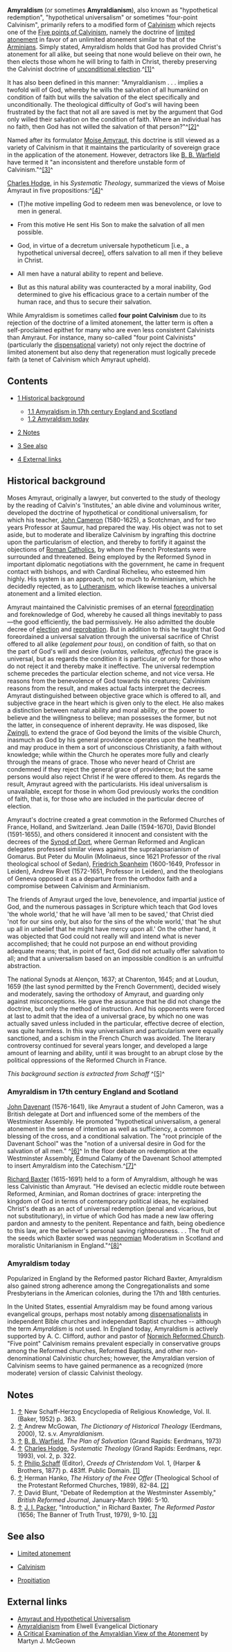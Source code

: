 **Amyraldism** (or sometimes **Amyraldianism**), also known as
"hypothetical redemption", "hypothetical universalism" or sometimes
"four-point Calvinism", primarily refers to a modified form of
[Calvinism](Calvinism "Calvinism") which rejects one of the
[Five points of Calvinism](Calvinism "Calvinism"), namely the
doctrine of
[limited atonement](Limited_atonement "Limited atonement") in favor
of an unlimited atonement similar to that of the
[Arminians](Arminianism "Arminianism"). Simply stated, Amyraldism
holds that God has provided Christ's atonement for all alike, but
seeing that none would believe on their own, he then elects those
whom he will bring to faith in Christ, thereby preserving the
Calvinist doctrine of
[unconditional election](Unconditional_election "Unconditional election").^[[1]](#note-0)^

It has also been defined in this manner: "Amyraldianism . . .
implies a twofold will of God, whereby he wills the salvation of
all humankind on condition of faith but wills the salvation of the
elect specifically and unconditionally. The theological difficulty
of God's will having been frustrated by the fact that not all are
saved is met by the argument that God only willed their salvation
on the condition of faith. Where an individual has no faith, then
God has not willed the salvation of that person?"^[[2]](#note-1)^

Named after its formulator
[Moise Amyraut](Moise_Amyraut "Moise Amyraut"), this doctrine is
still viewed as a variety of Calvinism in that it maintains the
particularity of sovereign grace in the application of the
atonement. However, detractors like
[B. B. Warfield](B._B._Warfield "B. B. Warfield") have termed it
"an inconsistent and therefore unstable form of
Calvinism."^[[3]](#note-2)^

[Charles Hodge](Charles_Hodge "Charles Hodge"), in his
*Systematic Theology*, summarized the views of Moise Amyraut in
five propositions:^[[4]](#note-3)^

-   (T)he motive impelling God to redeem men was benevolence, or
    love to men in general.

-   From this motive He sent His Son to make the salvation of all
    men possible.

-   God, in virtue of a decretum universale hypotheticum [i.e., a
    hypothetical universal decree], offers salvation to all men if they
    believe in Christ.

-   All men have a natural ability to repent and believe.

-   But as this natural ability was counteracted by a moral
    inability, God determined to give his efficacious grace to a
    certain number of the human race, and thus to secure their
    salvation.

While Amyraldism is sometimes called **four point Calvinism** due
to its rejection of the doctrine of a limited atonement, the latter
term is often a self-proclaimed epithet for many who are even less
consistent Calvinists than Amyraut. For instance, many so-called
"four point Calvinists" (particularly the
[dispensational](Dispensationalism "Dispensationalism") variety)
not only reject the doctrine of limited atonement but also deny
that regeneration must logically precede faith (a tenet of
Calvinism which Amyraut upheld).



## Contents

-   [1 Historical background](#Historical_background)
    -   [1.1 Amyraldism in 17th century England and Scotland](#Amyraldism_in_17th_century_England_and_Scotland)
    -   [1.2 Amyraldism today](#Amyraldism_today)

-   [2 Notes](#Notes)
-   [3 See also](#See_also)
-   [4 External links](#External_links)

## Historical background

Moses Amyraut, originally a lawyer, but converted to the study of
theology by the reading of Calvin's 'Institutes,' an able divine
and voluminous writer, developed the doctrine of hypothetical or
conditional universalism, for which his teacher,
[John Cameron](index.php?title=John_Cameron&action=edit&redlink=1 "John Cameron (page does not exist)")
(1580-1625), a Scotchman, and for two years Professor at Saumur,
had prepared the way. His object was not to set aside, but to
moderate and liberalize Calvinism by ingrafting this doctrine upon
the particularism of election, and thereby to fortify it against
the objections of
[Roman Catholics](http://www.wikipedia.org/wiki/Roman_Catholic "wikipedia:Roman Catholic"),
by whom the French Protestants were surrounded and threatened.
Being employed by the Reformed Synod in important diplomatic
negotiations with the government, he came in frequent contact with
bishops, and with Cardinal Richelieu, who esteemed him highly. His
system is an approach, not so much to Arminianism, which he
decidedly rejected, as to
[Lutheranism](http://www.wikipedia.org/wiki/Lutheranism "wikipedia:Lutheranism"),
which likewise teaches a universal atonement and a limited
election.

Amyraut maintained the Calvinistic premises of an eternal
[foreordination](Predestination "Predestination") and foreknowledge
of God, whereby he caused all things inevitably to pass—the good
efficiently, the bad permissively. He also admitted the double
decree of
[election](Unconditional_election "Unconditional election") and
[reprobation](Reprobation "Reprobation"). But in addition to this
he taught that God foreordained a universal salvation through the
universal sacrifice of Christ offered to all alike
(*egalement pour tous*), on condition of faith, so that on the part
of God's will and desire (*voluntas, velleitas, affectus*) the
grace is universal, but as regards the condition it is particular,
or only for those who do not reject it and thereby make it
ineffective. The universal redemption scheme precedes the
particular election scheme, and not vice versa. He reasons from the
benevolence of God towards his creatures; Calvinism reasons from
the result, and makes actual facts interpret the decrees. Amyraut
distinguished between objective grace which is offered to all, and
subjective grace in the heart which is given only to the elect. He
also makes a distinction between natural ability and moral ability,
or the power to believe and the willingness to believe; man
possesses the former, but not the latter, in consequence of
inherent depravity. He was disposed, like
[Zwingli](http://www.wikipedia.org/wiki/Zwingli "wikipedia:Zwingli"),
to extend the grace of God beyond the limits of the visible Church,
inasmuch as God by his general providence operates upon the
heathen, and may produce in them a sort of unconscious
Christianity, a faith without knowledge; while within the Church he
operates more fully and clearly through the means of grace. Those
who never heard of Christ are condemned if they reject the general
grace of providence; but the same persons would also reject Christ
if he were offered to them. As regards the result, Amyraut agreed
with the particularists. His ideal universalism is unavailable,
except for those in whom God previously works the condition of
faith, that is, for those who are included in the particular decree
of election.

Amyraut's doctrine created a great commotion in the Reformed
Churches of France, Holland, and Switzerland. Jean Daille
(1594-1670), David Blondel (1591-1655), and others considered it
innocent and consistent with the decrees of the
[Synod of Dort](Synod_of_Dort "Synod of Dort"), where German
Reformed and Anglican delegates professed similar views against the
supralapsarianism of Gomarus. But Peter du Moulin (Molinaeus, since
1621 Professor of the rival theological school of Sedan),
[Friedrich Spanheim](http://www.wikipedia.org/wiki/Friedrich_Spanheim "wikipedia:Friedrich Spanheim")
(1600-1649, Professor in Leiden), Andrew Rivet (1572-1651,
Professor in Leiden), and the theologians of Geneva opposed it as a
departure from the orthodox faith and a compromise between
Calvinism and Arminianism.

The friends of Amyraut urged the love, benevolence, and impartial
justice of God, and the numerous passages in Scripture which teach
that God loves 'the whole world,' that he will have 'all men to be
saved,' that Christ died 'not for our sins only, but also for the
sins of the whole world,' that 'he shut up all in unbelief that he
might have mercy upon all.' On the other hand, it was objected that
God could not really will and intend what is never accomplished;
that he could not purpose an end without providing adequate means;
that, in point of fact, God did not actually offer salvation to
all; and that a universalism based on an impossible condition is an
unfruitful abstraction.

The national Synods at Alençon, 1637; at Charenton, 1645; and at
Loudun, 1659 (the last synod permitted by the French Government),
decided wisely and moderately, saving the orthodoxy of Amyraut, and
guarding only against misconceptions. He gave the assurance that he
did not change the doctrine, but only the method of instruction.
And his opponents were forced at last to admit that the idea of a
universal grace, by which no one was actually saved unless included
in the particular, effective decree of election, was quite
harmless. In this way universalism and particularism were equally
sanctioned, and a schism in the French Church was avoided. The
literary controversy continued for several years longer, and
developed a large amount of learning and ability, until it was
brought to an abrupt close by the political oppressions of the
Reformed Church in France.

*This background section is extracted from Schaff* ^[[5]](#note-4)^


### Amyraldism in 17th century England and Scotland

[John Davenant](http://www.wikipedia.org/wiki/John_Davenant "wikipedia:John Davenant")
(1576-1641), like Amyraut a student of John Cameron, was a British
delegate at Dort and influenced some of the members of the
Westminster Assembly. He promoted "hypothetical universalism, a
general atonement in the sense of intention as well as sufficiency,
a common blessing of the cross, and a conditional salvation. The
"root principle of the Davenant School" was the "notion of a
universal desire in God for the salvation of all men."
^[[6]](#note-5)^ In the floor debate on redemption at the
Westminster Assembly, Edmund Calamy of the Davenant School
attempted to insert Amyraldism into the Catechism.^[[7]](#note-6)^

[Richard Baxter](Richard_Baxter "Richard Baxter") (1615-1691) held
to a form of Amyraldism, although he was less Calvinistic than
Amyraut. "He devised an eclectic middle route between Reformed,
Arminian, and Roman doctrines of grace: interpreting the kingdom of
God in terms of contemporary political ideas, he explained Christ's
death as an act of universal redemption (penal and vicarious, but
not substitutionary), in virtue of which God has made a new law
offering pardon and amnesty to the penitent. Repentance and faith,
being obedience to this law, are the believer's personal saving
righteousness. . . The fruit of the seeds which Baxter sowed was
[neonomian](Neonomianism "Neonomianism") Moderatism in Scotland and
moralistic Unitarianism in England."^[[8]](#note-7)^

### Amyraldism today

Popularized in England by the Reformed pastor Richard Baxter,
Amyraldism also gained strong adherence among the
Congregationalists and some Presbyterians in the American colonies,
during the 17th and 18th centuries.

In the United States, essential Amyraldism may be found among
various evangelical groups, perhaps most notably among
[dispensationalists](Dispensationalism "Dispensationalism") in
independent Bible churches and independant Baptist churches --
although the term *Amyraldism* is not used. In England today,
Amyraldism is actively supported by A. C. Clifford, author and
pastor of
[Norwich Reformed Church](http://nrchurch.freezoka.com/nrc.html).
"Five point" Calvinism remains prevalent especially in conservative
groups among the Reformed churches, Reformed Baptists, and other
non-denominational Calvinistic churches; however, the Amyraldian
version of Calvinism seems to have gained permanence as a
recognized (more moderate) version of classic Calvinist theology.

## Notes

1.  [↑](#ref-0) New Schaff-Herzog Encyclopedia of Religious
    Knowledge, Vol. II. (Baker, 1952) p. 363.
2.  [↑](#ref-1) Andrew McGowan,
    *The Dictionary of Historical Theology* (Eerdmans, 2000), 12. s.v.
    *Amyraldianism*.
3.  [↑](#ref-2) [B. B. Warfield](B._B._Warfield "B. B. Warfield"),
    *The Plan of Salvation* (Grand Rapids: Eerdmans, 1973)
4.  [↑](#ref-3) [Charles Hodge](Charles_Hodge "Charles Hodge"),
    *Systematic Theology* (Grand Rapids: Eerdmans, repr. 1993), vol. 2,
    p. 322.
5.  [↑](#ref-4) [Philip Schaff](Philip_Schaff "Philip Schaff")
    (Editor), *Creeds of Christendom* Vol. 1, (Harper & Brothers, 1877)
    p. 483ff. Public Domain.
    [[1]](http://www.ccel.org/ccel/schaff/creeds1.ix.ii.xi.html)
6.  [↑](#ref-5) Herman Hanko, *The History of the Free Offer*
    (Theological School of the Protestant Reformed Churches, 1989),
    82-84. [[2]](http://www.prca.org/pamphlets/Free%20Offer/cover.htm)
7.  [↑](#ref-6) David Blunt, "Debate of Redemption at the
    Westminster Assembly," *British Reformed Journal*, January-March
    1996: 5-10.
8.  [↑](#ref-7) [J. I. Packer](J._I._Packer "J. I. Packer"),
    "Introduction," in Richard Baxter, *The Reformed Pastor* (1656; The
    Banner of Truth Trust, 1979), 9-10.
    [[3]](http://www.banneroftruth.org/pages/articles/article_detail.php?671)

## See also

-   [Limited atonement](Limited_atonement "Limited atonement")

-   [Calvinism](Calvinism "Calvinism")

-   [Propitiation](Propitiation "Propitiation")

## External links

-   [Amyraut and Hypothetical Universalism](http://www.apuritansmind.com/PuritanWorship/Amyraut%20Universalism.htm)
-   [Amyraldianism](http://mb-soft.com/believe/txn/amyraldi.htm)
    from Elwell Evangelical Dictionary
-   [A Critical Examination of the Amyraldian View of the Atonement](http://www.cprf.co.uk/articles/amyraldianexamination.htm)
    by Martyn J. McGeown



